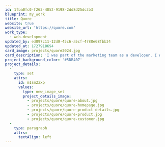```yaml
---
id: 1fba0fc0-f263-4852-9198-2dd8d25dc3b3
blueprint: my_work
title: Quore
website: true
website_url: 'https://quore.com'
work_type:
  - web-development
updated_by: ed897c11-12d0-45c6-a5cf-4788e68fbb34
updated_at: 1727918694
card_image: projects/quore2024.jpg
card_description: 'I was part of the marketing team as a developer. I was involved in the redesign and I had the opportunity to develop their marketing website using the latest technologies such as Statamic, Flexbox, SASS, and many more.'
project_background_color: '#5DB407'
project_details:
  -
    type: set
    attrs:
      id: m1sm2zxp
      values:
        type: new_image_set
        project_details_image:
          - projects/quore/quore-about.jpg
          - projects/quore/quore-homepage.jpg
          - projects/quore/quore-product-details.jpg
          - projects/quore/quore-product.jpg
          - projects/quore/quore-customer.jpg
  -
    type: paragraph
    attrs:
      textAlign: left
---
```

